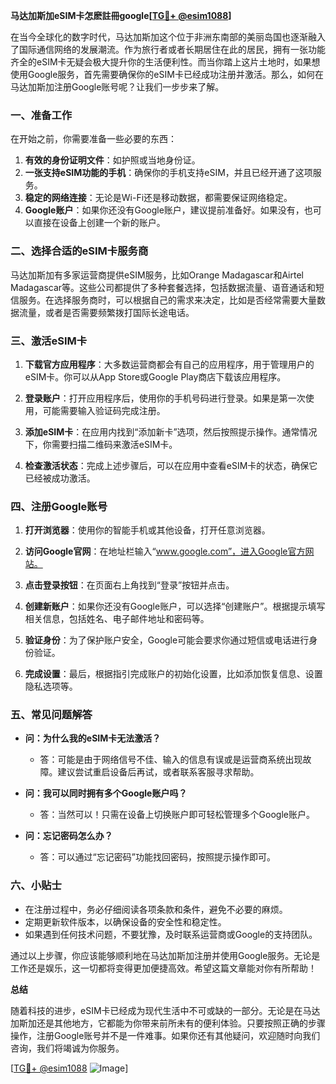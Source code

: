 **马达加斯加eSIM卡怎麽註冊google[[TG💪+ @esim1088](https://t.me/s/esim1088)]**

在当今全球化的数字时代，马达加斯加这个位于非洲东南部的美丽岛国也逐渐融入了国际通信网络的发展潮流。作为旅行者或者长期居住在此的居民，拥有一张功能齐全的eSIM卡无疑会极大提升你的生活便利性。而当你踏上这片土地时，如果想使用Google服务，首先需要确保你的eSIM卡已经成功注册并激活。那么，如何在马达加斯加注册Google账号呢？让我们一步步来了解。

### 一、准备工作

在开始之前，你需要准备一些必要的东西：

1. **有效的身份证明文件**：如护照或当地身份证。
2. **一张支持eSIM功能的手机**：确保你的手机支持eSIM，并且已经开通了这项服务。
3. **稳定的网络连接**：无论是Wi-Fi还是移动数据，都需要保证网络稳定。
4. **Google账户**：如果你还没有Google账户，建议提前准备好。如果没有，也可以直接在设备上创建一个新的账户。

### 二、选择合适的eSIM卡服务商

马达加斯加有多家运营商提供eSIM服务，比如Orange Madagascar和Airtel Madagascar等。这些公司都提供了多种套餐选择，包括数据流量、语音通话和短信服务。在选择服务商时，可以根据自己的需求来决定，比如是否经常需要大量数据流量，或者是否需要频繁拨打国际长途电话。

### 三、激活eSIM卡

1. **下载官方应用程序**：大多数运营商都会有自己的应用程序，用于管理用户的eSIM卡。你可以从App Store或Google Play商店下载该应用程序。
   
2. **登录账户**：打开应用程序后，使用你的手机号码进行登录。如果是第一次使用，可能需要输入验证码完成注册。

3. **添加eSIM卡**：在应用内找到“添加新卡”选项，然后按照提示操作。通常情况下，你需要扫描二维码来激活eSIM卡。

4. **检查激活状态**：完成上述步骤后，可以在应用中查看eSIM卡的状态，确保它已经被成功激活。

### 四、注册Google账号

1. **打开浏览器**：使用你的智能手机或其他设备，打开任意浏览器。

2. **访问Google官网**：在地址栏输入“www.google.com”，进入Google官方网站。

3. **点击登录按钮**：在页面右上角找到“登录”按钮并点击。

4. **创建新账户**：如果你还没有Google账户，可以选择“创建账户”。根据提示填写相关信息，包括姓名、电子邮件地址和密码等。

5. **验证身份**：为了保护账户安全，Google可能会要求你通过短信或电话进行身份验证。

6. **完成设置**：最后，根据指引完成账户的初始化设置，比如添加恢复信息、设置隐私选项等。

### 五、常见问题解答

- **问：为什么我的eSIM卡无法激活？**
  - 答：可能是由于网络信号不佳、输入的信息有误或是运营商系统出现故障。建议尝试重启设备后再试，或者联系客服寻求帮助。

- **问：我可以同时拥有多个Google账户吗？**
  - 答：当然可以！只需在设备上切换账户即可轻松管理多个Google账户。

- **问：忘记密码怎么办？**
  - 答：可以通过“忘记密码”功能找回密码，按照提示操作即可。

### 六、小贴士

- 在注册过程中，务必仔细阅读各项条款和条件，避免不必要的麻烦。
- 定期更新软件版本，以确保设备的安全性和稳定性。
- 如果遇到任何技术问题，不要犹豫，及时联系运营商或Google的支持团队。

通过以上步骤，你应该能够顺利地在马达加斯加注册并使用Google服务。无论是工作还是娱乐，这一切都将变得更加便捷高效。希望这篇文章能对你有所帮助！

**总结**

随着科技的进步，eSIM卡已经成为现代生活中不可或缺的一部分。无论是在马达加斯加还是其他地方，它都能为你带来前所未有的便利体验。只要按照正确的步骤操作，注册Google账号并不是一件难事。如果你还有其他疑问，欢迎随时向我们咨询，我们将竭诚为你服务。

[[TG💪+ @esim1088](https://t.me/s/esim1088) ![Image](https://i.postimg.cc/4NQfJmqS/Snipaste-2025-05-13-00-14-12.png)]